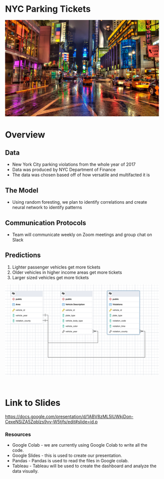 # NYC Parking Tickets
![NYC_Tickets](/Resources/NYC_Header.jpg)
# Overview

## Data 

* New York City parking violations from the whole year of 2017
* Data was produced by NYC Department of Finance
* The data was chosen based off of how versatile and multifacted it is

## The Model

* Using random foresting, we plan to identify correlations and create neural network to identify patterns

## Communication Protocols
* Team will communicate weekly on Zoom meetings and group chat on Slack


## Predictions

1. Lighter passenger vehicles get more tickets
2. Older vehicles in higher income areas get more tickets 
3. Larger sized vehicles get more tickets 

![NYC_Tickets](/Resources/ERD_SEG2.png)

</br>

# Link to Slides
https://docs.google.com/presentation/d/1ABV8zML5IUWkjDon-CexeNSiZA5Zqblzs9vv-W5tjfs/edit#slide=id.p

### Resources 
* Google Colab - we are currently using Google Colab to write all the code.
* Google Slides - this is used to create our presentation.
* Pandas - Pandas is used to read the files in Google colab.
* Tableau - Tableau will be used to create the dashboard and analyze the data visually. 

